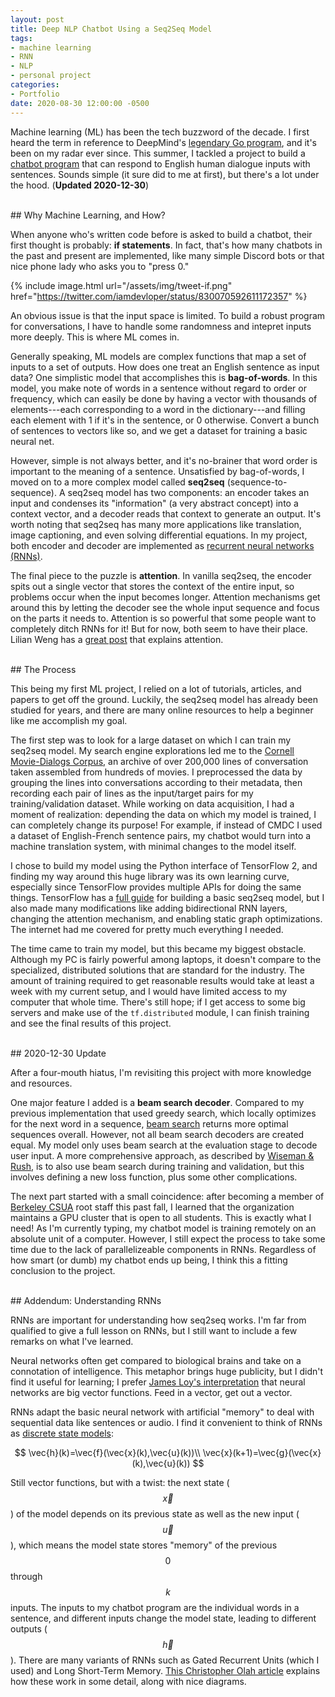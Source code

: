```yaml
---
layout: post
title: Deep NLP Chatbot Using a Seq2Seq Model
tags:
- machine learning
- RNN
- NLP
- personal project
categories:
- Portfolio
date: 2020-08-30 12:00:00 -0500
---
```


Machine learning (ML) has been the tech buzzword of the decade. I first heard the term in reference to DeepMind's [legendary Go program](https://deepmind.com/research/case-studies/alphago-the-story-so-far), and it's been on my radar ever since. This summer, I tackled a project to build a [chatbot program](https://github.com/dlzou/dnlp-chatbot) that can respond to English human dialogue inputs with sentences. Sounds simple (it sure did to me at first), but there's a lot under the hood. (**Updated 2020-12-30**)


<br>
## Why Machine Learning, and How?

When anyone who's written code before is asked to build a chatbot, their first thought is probably: **if statements**. In fact, that's how many chatbots in the past and present are implemented, like many simple Discord bots or that nice phone lady who asks you to "press 0."

{% include image.html url="/assets/img/tweet-if.png" href="https://twitter.com/iamdevloper/status/830070592611172357" %}

An obvious issue is that the input space is limited. To build a robust program for conversations, I have to handle some randomness and intepret inputs more deeply. This is where ML comes in.

Generally speaking, ML models are complex functions that map a set of inputs to a set of outputs. How does one treat an English sentence as input data? One simplistic model that accomplishes this is **bag-of-words**. In this model, you make note of words in a sentence without regard to order or frequency, which can easily be done by having a vector with thousands of elements---each corresponding to a word in the dictionary---and filling each element with 1 if it's in the sentence, or 0 otherwise. Convert a bunch of sentences to vectors like so, and we get a dataset for training a basic neural net.

However, simple is not always better, and it's no-brainer that word order is important to the meaning of a sentence. Unsatisfied by bag-of-words, I moved on to a more complex model called **seq2seq** (sequence-to-sequence). A seq2seq model has two components: an encoder takes an input and condenses its "information" (a very abstract concept) into a context vector, and a decoder reads that context to generate an output. It's worth noting that seq2seq has many more applications like translation, image captioning, and even solving differential equations. In my project, both encoder and decoder are implemented as <a href="#addendum-understanding-rnns">recurrent neural networks (RNNs)</a>.

The final piece to the puzzle is **attention**. In vanilla seq2seq, the encoder spits out a single vector that stores the context of the entire input, so problems occur when the input becomes longer. Attention mechanisms get around this by letting the decoder see the whole input sequence and focus on the parts it needs to. Attention is so powerful that some people want to completely ditch RNNs for it! But for now, both seem to have their place. Lilian Weng has a [great post](https://lilianweng.github.io/lil-log/2018/06/24/attention-attention.html) that explains attention.


<br>
## The Process

This being my first ML project, I relied on a lot of tutorials, articles, and papers to get off the ground. Luckily, the seq2seq model has already been studied for years, and there are many online resources to help a beginner like me accomplish my goal. 

The first step was to look for a large dataset on which I can train my seq2seq model. My search engine explorations led me to the [Cornell Movie-Dialogs Corpus](http://www.cs.cornell.edu/~cristian/Cornell_Movie-Dialogs_Corpus.html), an archive of over 200,000 lines of conversation taken assembled from hundreds of movies. I preprocessed the data by grouping the lines into conversations according to their metadata, then recording each pair of lines as the input/target pairs for my training/validation dataset. While working on data acquisition, I had a moment of realization: depending the data on which my model is trained, I can completely change its purpose! For example, if instead of CMDC I used a dataset of English-French sentence pairs, my chatbot would turn into a machine translation system, with minimal changes to the model itself.

I chose to build my model using the Python interface of TensorFlow 2, and finding my way around this huge library was its own learning curve, especially since TensorFlow provides multiple APIs for doing the same things. TensorFlow has a [full guide](https://www.tensorflow.org/tutorials/text/nmt_with_attention) for building a basic seq2seq model, but I also made many modifications like adding bidirectional RNN layers, changing the attention mechanism, and enabling static graph optimizations. The internet had me covered for pretty much everything I needed.

The time came to train my model, but this became my biggest obstacle. Although my PC is fairly powerful among laptops, it doesn't compare to the specialized, distributed solutions that are standard for the industry. The amount of training required to get reasonable results would take at least a week with my current setup, and I would have limited access to my computer that whole time. There's still hope; if I get access to some big servers and make use of the `tf.distributed` module, I can finish training and see the final results of this project.


<br>
## 2020-12-30 Update

After a four-mouth hiatus, I'm revisiting this project with more knowledge and resources.

One major feature I added is a **beam search decoder**. Compared to my previous implementation that used greedy search, which locally optimizes for the next word in a sequence, [beam search](https://towardsdatascience.com/an-intuitive-explanation-of-beam-search-9b1d744e7a0f) returns more optimal sequences overall. However, not all beam search decoders are created equal. My model only uses beam search at the evaluation stage to decode user input. A more comprehensive approach, as described by [Wiseman & Rush](https://arxiv.org/pdf/1606.02960.pdf), is to also use beam search during training and validation, but this involves defining a new loss function, plus some other complications.

The next part started with a small coincidence: after becoming a member of [Berkeley CSUA](https://www.csua.berkeley.edu/) root staff this past fall, I learned that the organization maintains a GPU cluster that is open to all students. This is exactly what I need! As I'm currently typing, my chatbot model is training remotely on an absolute unit of a computer. However, I still expect the process to take some time due to the lack of parallelizeable components in RNNs. Regardless of how smart (or dumb) my chatbot ends up being, I think this a fitting conclusion to the project.


<br>
## Addendum: Understanding RNNs

RNNs are important for understanding how seq2seq works. I'm far from qualified to give a full lesson on RNNs, but I still want to include a few remarks on what I've learned.

Neural networks often get compared to biological brains and take on a connotation of intelligence. This metaphor brings huge publicity, but I didn't find it useful for learning; I prefer [James Loy's interpretation](https://towardsdatascience.com/how-to-build-your-own-neural-network-from-scratch-in-python-68998a08e4f6) that neural networks are big vector functions. Feed in a vector, get out a vector.

RNNs adapt the basic neural network with artificial "memory" to deal with sequential data like sentences or audio. I find it convenient to think of RNNs as [discrete state models](https://en.wikipedia.org/wiki/State-space_representation):

$$
\vec{h}(k)=\vec{f}(\vec{x}(k),\vec{u}(k))\\
\vec{x}(k+1)=\vec{g}(\vec{x}(k),\vec{u}(k))
$$

Still vector functions, but with a twist: the next state ($$\vec{x}$$) of the model depends on its previous state as well as the new input ($$\vec{u}$$), which means the model state stores "memory" of the previous $$0$$ through $$k$$ inputs. The inputs to my chatbot program are the individual words in a sentence, and different inputs change the model state, leading to different outputs ($$\vec{h}$$). There are many variants of RNNs such as Gated Recurrent Units (which I used) and Long Short-Term Memory. [This Christopher Olah article](https://colah.github.io/posts/2015-08-Understanding-LSTMs/) explains how these work in some detail, along with nice diagrams.
